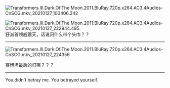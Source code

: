 ![Transformers.III.Dark.Of.The.Moon.2011.BluRay.720p.x264.AC3.4Audios-CnSCG.mkv_20210127_100406.242](https://cdn.jsdelivr.net/gh/xx025/cloudimg/img/20210127221818.jpg)

![Transformers.III.Dark.Of.The.Moon.2011.BluRay.720p.x264.AC3.4Audios-CnSCG.mkv_20210127_222944.495](https://cdn.jsdelivr.net/gh/xx025/cloudimg/img/20210127222956.jpg)狂派首领威震天，话说问什么带个头巾？？

---



![Transformers.III.Dark.Of.The.Moon.2011.BluRay.720p.x264.AC3.4Audios-CnSCG.mkv_20210127_224356](https://cdn.jsdelivr.net/gh/xx025/cloudimg/img/20210127224422.gif)

赛博坦最后的归宿？？？

---


You didn't betray me. You betrayed yourself.

